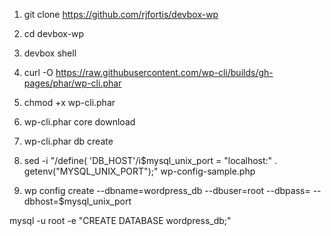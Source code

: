 


1. git clone https://github.com/rjfortis/devbox-wp

2. cd devbox-wp

3. devbox shell

6. curl -O https://raw.githubusercontent.com/wp-cli/builds/gh-pages/phar/wp-cli.phar

7. chmod +x wp-cli.phar

8. wp-cli.phar core download

9. wp-cli.phar db create

10. sed -i "/define( 'DB_HOST'/i\$mysql_unix_port = \"localhost:\" . getenv(\"MYSQL_UNIX_PORT\");" wp-config-sample.php

11. wp config create --dbname=wordpress_db --dbuser=root --dbpass= --dbhost=$mysql_unix_port

mysql -u root -e "CREATE DATABASE wordpress_db;"
